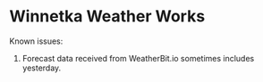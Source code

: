 # Winnetka Weather Works

Known issues:
1. Forecast data received from WeatherBit.io sometimes includes yesterday. 
